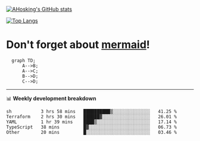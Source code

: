 [![AHosking's GitHub stats](https://github-readme-stats.vercel.app/api?username=ahosking&count_private=true&show_icons=true&theme=onedark&hide_rank=true&include_all_commits=true)](https://github.com/ahosking)

[![Top Langs](https://github-readme-stats.vercel.app/api/top-langs/?username=ahosking&layout=compact&theme=onedark)](https://github.com/ahosking)


# Don't forget about [mermaid](https://github.blog/2022-02-14-include-diagrams-markdown-files-mermaid/)!

```mermaid
  graph TD;
      A-->B;
      A-->C;
      B-->D;
      C-->D;
```
-------

📊 **Weekly development breakdown**

<!--START_SECTION:waka-->

```text
sh           3 hrs 58 mins   ██████████▒░░░░░░░░░░░░░░   41.25 %
Terraform    2 hrs 30 mins   ██████▓░░░░░░░░░░░░░░░░░░   26.01 %
YAML         1 hr 39 mins    ████▒░░░░░░░░░░░░░░░░░░░░   17.14 %
TypeScript   38 mins         █▓░░░░░░░░░░░░░░░░░░░░░░░   06.73 %
Other        20 mins         █░░░░░░░░░░░░░░░░░░░░░░░░   03.46 %
```

<!--END_SECTION:waka-->
